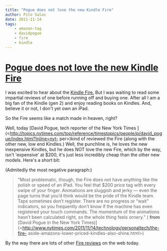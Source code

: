 ```yaml
---
title: "Pogue does not love the new Kindle Fire"
author: Pito Salas
date: 2011-11-14
tags:
    - amazon-tag
    - davidpogue
    - fire
    - kindle
---
```

# [Pogue does not love the new Kindle Fire](None)




I was excited to hear about the [Kindle
Fire.](<http://www.google.com/search?client=safari&rls=en&q=kindle+fire&ie=UTF-8&oe=UTF-8>)
But I was waiting to read some impartial reviews of one before running off and
buying one. After all I am a big fan of the Kindle (gen 2) and enjoy reading
books on Kindles. And, believe it or not, I don't yet own an iPad.

So the Fire seems like a match made in heaven, right?

Well, today [David Pogue, tech reporter of the New York Times
](<http://topics.nytimes.com/top/reference/timestopics/people/p/david_pogue/index.html?inline=nyt-
per>)kind of reviewed the Fire (along with the other new, low end Kindles.)
Well, the punchline is, he loves the new inexpensive Kindles, but he does NOT
love the new Fire, which by the way, isn't 'expensive' at $200, it's just less
incredibly cheap than the other new models. Here's a short bit:

(Admitedly the most negative paragraph:)

> "Most problematic, though, the Fire does not have anything like the polish
> or speed of an iPad. You feel that $200 price tag with every swipe of your
> finger. Animations are sluggish and jerky — even the page turns that you’d
> think would be the pride of the Kindle team. Taps sometimes don’t register.
> There are no progress or “wait” indicators, so you frequently don’t know if
> the machine has even registered your touch commands. The momentum of the
> animations hasn’t been calculated right, so the whole thing feels ornery." (
> **from** [David Pogue in the New York
> Times)](<http://www.nytimes.com/2011/11/14/technology/personaltech/the-fire-
> aside-amazons-lower-priced-kindles-also-shine.html>)

By the way there are lots of other [Fire
reviews](<http://www.engadget.com/2011/11/14/amazon-kindle-fire-review/>) on
the web today.


